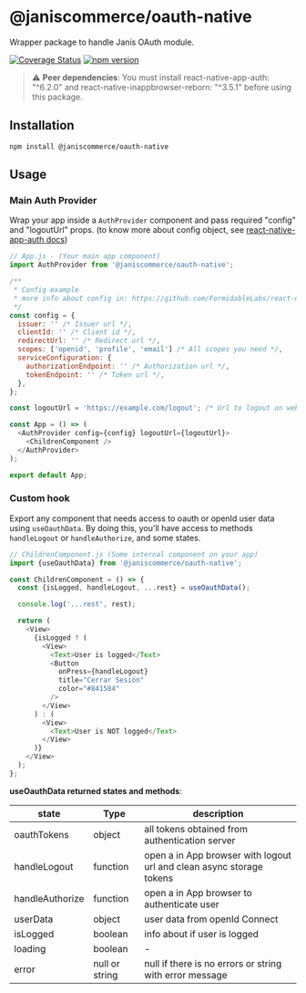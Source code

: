 # @janiscommerce/oauth-native

Wrapper package to handle Janis OAuth module.

[![Coverage Status](https://github.com/janis-commerce/oauth-native/actions/workflows/coverage-status.yml/badge.svg)](https://github.com/janis-commerce/oauth-native/actions/workflows/coverage-status.yml)
[![npm version](https://badge.fury.io/js/%40janiscommerce%2Foauth-native.svg)](https://badge.fury.io/js/%40janiscommerce%2Foauth-native)

> ⚠️ **Peer dependencies**: You must install react-native-app-auth: "^6.2.0" and react-native-inappbrowser-reborn: "^3.5.1" before using this package.

## Installation

```
npm install @janiscommerce/oauth-native
```

## Usage

### Main Auth Provider

Wrap your app inside a `AuthProvider` component and pass required "config" and "logoutUrl" props. (to know more about config object, see [react-native-app-auth docs](https://www.npmjs.com/package/react-native-app-auth))

```js
// App.js - (Your main app component)
import AuthProvider from '@janiscommerce/oauth-native';

/**
 * Config example
 * more info about config in: https://github.com/FormidableLabs/react-native-app-auth
 */
const config = {
  issuer: '' /* Issuer url */,
  clientId: '' /* Client id */,
  redirectUrl: '' /* Redirect url */,
  scopes: ['openid', 'profile', 'email'] /* All scopes you need */,
  serviceConfiguration: {
    authorizationEndpoint: '' /* Authorization url */,
    tokenEndpoint: '' /* Token url */,
  },
};

const logoutUrl = 'https://example.com/logout'; /* Url to logout on webview */

const App = () => (
  <AuthProvider config={config} logoutUrl={logoutUrl}>
    <ChildrenComponent />
  </AuthProvider>
);

export default App;
```

### Custom hook

Export any component that needs access to oauth or openId user data using `useOauthData`. By doing this, you'll have access to methods `handleLogout` or `handleAuthorize`, and some states.

```js
// ChildrenComponent.js (Some internal component on your app)
import {useOauthData} from '@janiscommerce/oauth-native';

const ChildrenComponent = () => {
  const {isLogged, handleLogout, ...rest} = useOauthData();

  console.log('...rest', rest);

  return (
    <View>
      {isLogged ? (
        <View>
          <Text>User is logged</Text>
          <Button
            onPress={handleLogout}
            title="Cerrar Sesión"
            color="#841584"
          />
        </View>
      ) : (
        <View>
          <Text>User is NOT logged</Text>
        </View>
      )}
    </View>
  );
};
```

**useOauthData returned states and methods**:

| state           | Type           | description                                                          |
| --------------- | -------------- | -------------------------------------------------------------------- |
| oauthTokens     | object         | all tokens obtained from authentication server                       |
| handleLogout    | function       | open a in App browser with logout url and clean async storage tokens |
| handleAuthorize | function       | open a in App browser to authenticate user                           |
| userData        | object         | user data from openId Connect                                        |
| isLogged        | boolean        | info about if user is logged                                         |
| loading         | boolean        | -                                                                    |
| error           | null or string | null if there is no errors or string with error message              |

